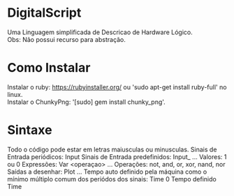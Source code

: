 # DigitalScript
Uma Linguagem simplificada de Descricao de Hardware Lógico.  
Obs: Não possui recurso para abstração.  
# Como Instalar
Instalar o ruby: https://rubyinstaller.org/ ou  'sudo apt-get install ruby-full' no linux.  
Instalar o ChunkyPng: '[sudo] gem install chunky_png'.  
# Sintaxe
Todo o código pode estar em letras maiusculas ou minusculas.
Sinais de Entrada periódicos:
	Input <nome> <periodo> <duty-cicle>
Sinais de Entrada predefinidos:
	Input_ <nome> <Valor1> <Valor2> <Valor3> <Valor4> ...
Valores:
	1 ou 0
Expressões:
	Var <nome> <operaçao> <nome1> <nome2> ...
Operações:
	not, and, or, xor, nand, nor
Saídas a desenhar:
	Plot <nome1> <nome2> ...
Tempo auto definido pela máquina como o mínimo múltiplo comum dos periódos dos sinais:
 	Time 0
Tempo definido
	Time <Valor>

